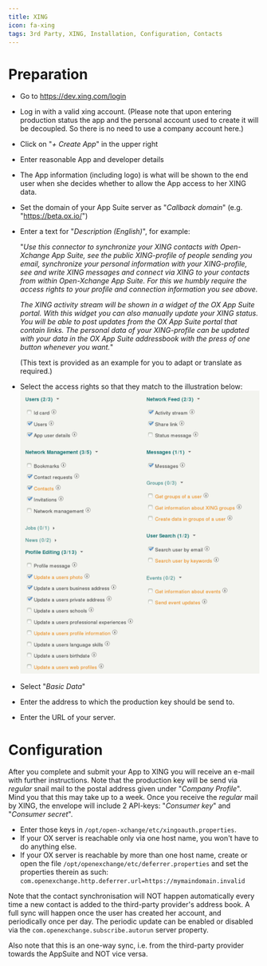 ```yaml
---
title: XING
icon: fa-xing
tags: 3rd Party, XING, Installation, Configuration, Contacts
---
```


# Preparation

* Go to https://dev.xing.com/login
* Log in with a valid xing account. (Please note that upon entering production status the app and the personal account used to create it will be decoupled. So there is no need to use a company account here.)
* Click on "*+ Create App*" in the upper right
* Enter reasonable App and developer details
* The App information (including logo) is what will be shown to the end user when she decides whether to allow the App access to her XING data.
* Set the domain of your App Suite server as "*Callback domain*" (e.g. "https://beta.ox.io/")
* Enter a text for "*Description (English)*", for example:
	
	"*Use this connector to synchronize your XING contacts with Open-Xchange App Suite, see the public XING-profile of people sending you email, synchronize your personal information with your XING-profile, see and write XING messages and connect via XING to your contacts from within Open-Xchange App Suite. For this we humbly require the access rights to your profile and connection information you see above.*

	*The XING activity stream will be shown in a widget of the OX App Suite portal. With this widget you can also manually update your XING status.
You will be able to post updates from the OX App Suite portal that contain links.
The personal data of your XING-profile can be updated with your data in the OX App Suite addressbook with the press of one button whenever you want.*"

    (This text is provided as an example for you to adapt or translate as required.)
* Select the access rights so that they match to the illustration below:
   ![](xing/xing-shot.png)
* Select "*Basic Data*"
* Enter the address to which the production key should be send to.
* Enter the URL of your server.


# Configuration

After you complete and submit your App to XING you will receive an e-mail with further instructions. Note that the production key will be send via _regular_ snail mail to the postal address given under "*Company Profile*". Mind you that this may take up to a week. Once you receive the _regular_ mail by XING, the envelope will include 2 API-keys: "*Consumer key*" and "*Consumer secret*".

* Enter those keys in `/opt/open-xchange/etc/xingoauth.properties`.
* If your OX server is reachable only via one host name, you won't have to do anything else.
* If your OX server is reachable by more than one host name, create or open the file `/opt/openexchange/etc/deferrer.properties` and set the properties therein as such:
	`com.openexchange.http.deferrer.url=https://mymaindomain.invalid`

Note that the contact synchronisation will NOT happen automatically every time a new contact is added to the third-party provider's address book. A full sync will happen once the user has created her account, and periodically once per day. The periodic update can be enabled or disabled via the `com.openexchange.subscribe.autorun` server property.

Also note that this is an one-way sync, i.e. from the third-party provider towards the AppSuite and NOT vice versa.
